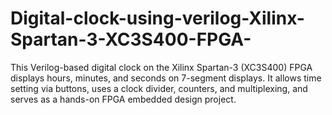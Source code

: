 # Digital-clock-using-verilog-Xilinx-Spartan-3-XC3S400-FPGA-
This Verilog-based digital clock on the Xilinx Spartan-3 (XC3S400) FPGA displays hours, minutes, and seconds on 7-segment displays. It allows time setting via buttons, uses a clock divider, counters, and multiplexing, and serves as a hands-on FPGA embedded design project.
